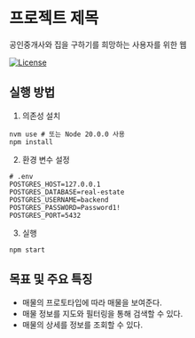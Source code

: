 # 프로젝트 제목

공인중개사와 집을 구하기를 희망하는 사용자를 위한 웹

[![License](https://img.shields.io/badge/license-MIT-blue.svg)](https://opensource.org/licenses/MIT)

## 실행 방법

1. 의존성 설치

```shell
nvm use # 또는 Node 20.0.0 사용
npm install
```

2. 환경 변수 설정

```
# .env
POSTGRES_HOST=127.0.0.1
POSTGRES_DATABASE=real-estate
POSTGRES_USERNAME=backend
POSTGRES_PASSWORD=Password1!
POSTGRES_PORT=5432
```

3. 실행

```shell
npm start
```

## 목표 및 주요 특징

- 매물의 프로토타입에 따라 매물을 보여준다.
- 매물 정보를 지도와 필터링을 통해 검색할 수 있다.
- 매물의 상세를 정보를 조회할 수 있다.
